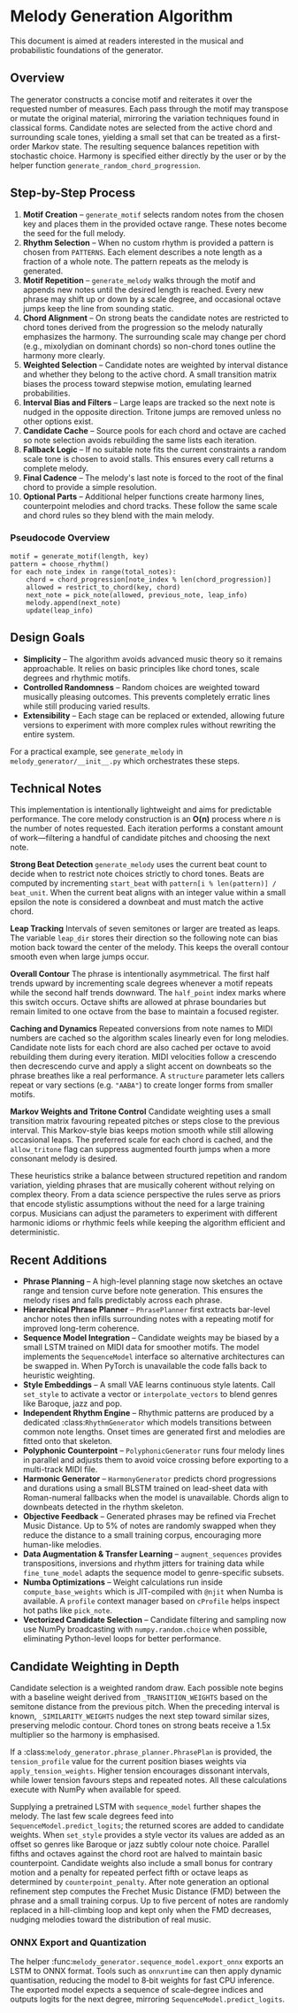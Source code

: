 # Melody Generation Algorithm

This document is aimed at readers interested in the musical and probabilistic
foundations of the generator.

## Overview

The generator constructs a concise motif and reiterates it over the requested
number of measures. Each pass through the motif may transpose or mutate the
original material, mirroring the variation techniques found in classical forms.
Candidate notes are selected from the active chord and surrounding scale tones,
yielding a small set that can be treated as a first-order Markov state. The
resulting sequence balances repetition with stochastic choice. Harmony is
specified either directly by the user or by the helper function
`generate_random_chord_progression`.

## Step-by-Step Process

1. **Motif Creation** – `generate_motif` selects random notes from the chosen key
   and places them in the provided octave range. These notes become the seed for
   the full melody.
2. **Rhythm Selection** – When no custom rhythm is provided a pattern is chosen
   from `PATTERNS`. Each element describes a note length as a fraction of a
   whole note. The pattern repeats as the melody is generated.
3. **Motif Repetition** – `generate_melody` walks through the motif and appends
   new notes until the desired length is reached. Every new phrase may shift up
   or down by a scale degree, and occasional octave jumps keep the line from
   sounding static.
4. **Chord Alignment** – On strong beats the candidate notes are restricted to
   chord tones derived from the progression so the melody naturally emphasizes
   the harmony. The surrounding scale may change per chord (e.g., mixolydian on
   dominant chords) so non-chord tones outline the harmony more clearly.
5. **Weighted Selection** – Candidate notes are weighted by interval distance
   and whether they belong to the active chord. A small transition matrix
   biases the process toward stepwise motion, emulating learned probabilities.
6. **Interval Bias and Filters** – Large leaps are tracked so the next note is
   nudged in the opposite direction. Tritone jumps are removed unless no other
   options exist.
7. **Candidate Cache** – Source pools for each chord and octave are cached so
   note selection avoids rebuilding the same lists each iteration.
8. **Fallback Logic** – If no suitable note fits the current constraints a
   random scale tone is chosen to avoid stalls. This ensures every call returns
   a complete melody.
9. **Final Cadence** – The melody's last note is forced to the root of the
   final chord to provide a simple resolution.
10. **Optional Parts** – Additional helper functions create harmony lines,
   counterpoint melodies and chord tracks. These follow the same scale and chord
   rules so they blend with the main melody.

### Pseudocode Overview

```
motif = generate_motif(length, key)
pattern = choose_rhythm()
for each note_index in range(total_notes):
    chord = chord_progression[note_index % len(chord_progression)]
    allowed = restrict_to_chord(key, chord)
    next_note = pick_note(allowed, previous_note, leap_info)
    melody.append(next_note)
    update(leap_info)
```

## Design Goals

- **Simplicity** – The algorithm avoids advanced music theory so it remains
  approachable. It relies on basic principles like chord tones, scale degrees and
  rhythmic motifs.
- **Controlled Randomness** – Random choices are weighted toward musically
  pleasing outcomes. This prevents completely erratic lines while still producing
  varied results.
- **Extensibility** – Each stage can be replaced or extended, allowing future
  versions to experiment with more complex rules without rewriting the entire
  system.

For a practical example, see `generate_melody` in `melody_generator/__init__.py`
which orchestrates these steps.

## Technical Notes

This implementation is intentionally lightweight and aims for predictable
performance. The core melody construction is an **O(n)** process where *n* is
the number of notes requested. Each iteration performs a constant amount of
work—filtering a handful of candidate pitches and choosing the next note.

**Strong Beat Detection**
``generate_melody`` uses the current beat count to decide when to restrict note
choices strictly to chord tones. Beats are computed by incrementing
``start_beat`` with ``pattern[i % len(pattern)] / beat_unit``. When the current
beat aligns with an integer value within a small epsilon the note is considered
a downbeat and must match the active chord.

**Leap Tracking**
Intervals of seven semitones or larger are treated as leaps. The variable
``leap_dir`` stores their direction so the following note can bias motion back
toward the center of the melody. This keeps the overall contour smooth even when
large jumps occur.

**Overall Contour**
The phrase is intentionally asymmetrical. The first half trends upward by
incrementing scale degrees whenever a motif repeats while the second half trends
downward. The ``half_point`` index marks where this switch occurs. Octave shifts
are allowed at phrase boundaries but remain limited to one octave from the base
to maintain a focused register.

**Caching and Dynamics**
Repeated conversions from note names to MIDI numbers are cached so the
algorithm scales linearly even for long melodies. Candidate note lists for each
chord are also cached per octave to avoid rebuilding them during every
iteration. MIDI velocities follow a crescendo then decrescendo curve and apply a
slight accent on downbeats so the phrase breathes like a real performance. A
``structure`` parameter lets callers repeat or vary sections (e.g. ``"AABA"``)
to create longer forms from smaller motifs.

**Markov Weights and Tritone Control**
Candidate weighting uses a small transition matrix favouring repeated pitches or
steps close to the previous interval. This Markov-style bias keeps motion
smooth while still allowing occasional leaps. The preferred scale for each chord
is cached, and the ``allow_tritone`` flag can suppress augmented fourth jumps
when a more consonant melody is desired.

These heuristics strike a balance between structured repetition and random
variation, yielding phrases that are musically coherent without relying on
complex theory.
From a data science perspective the rules serve as priors that encode stylistic
assumptions without the need for a large training corpus. Musicians can adjust
the parameters to experiment with different harmonic idioms or rhythmic feels
while keeping the algorithm efficient and deterministic.

## Recent Additions

- **Phrase Planning** – A high-level planning stage now sketches an octave
  range and tension curve before note generation. This ensures the melody rises
  and falls predictably across each phrase.
- **Hierarchical Phrase Planner** – ``PhrasePlanner`` first extracts bar-level
  anchor notes then infills surrounding notes with a repeating motif for
  improved long-term coherence.
- **Sequence Model Integration** – Candidate weights may be biased by a small
  LSTM trained on MIDI data for smoother motifs. The model implements the
  ``SequenceModel`` interface so alternative architectures can be swapped in.
  When PyTorch is unavailable the code falls back to heuristic weighting.
- **Style Embeddings** – A small VAE learns continuous style latents. Call
  ``set_style`` to activate a vector or ``interpolate_vectors`` to blend
  genres like Baroque, jazz and pop.
- **Independent Rhythm Engine** – Rhythmic patterns are produced by a dedicated
  :class:`RhythmGenerator` which models transitions between common note lengths.
  Onset times are generated first and melodies are fitted onto that skeleton.
- **Polyphonic Counterpoint** – ``PolyphonicGenerator`` runs four melody lines
  in parallel and adjusts them to avoid voice crossing before exporting to a
  multi-track MIDI file.
- **Harmonic Generator** – ``HarmonyGenerator`` predicts chord progressions
  and durations using a small BLSTM trained on lead-sheet data with
  Roman-numeral fallbacks when the model is unavailable. Chords align to
  downbeats detected in the rhythm skeleton.
- **Objective Feedback** – Generated phrases may be refined via Frechet Music
  Distance. Up to 5% of notes are randomly swapped when they reduce the
  distance to a small training corpus, encouraging more human-like melodies.
- **Data Augmentation & Transfer Learning** – ``augment_sequences`` provides
  transpositions, inversions and rhythm jitters for training data while
  ``fine_tune_model`` adapts the sequence model to genre-specific subsets.
- **Numba Optimizations** – Weight calculations run inside ``compute_base_weights``
  which is JIT-compiled with ``@njit`` when Numba is available. A ``profile``
  context manager based on ``cProfile`` helps inspect hot paths like
  ``pick_note``.
- **Vectorized Candidate Selection** – Candidate filtering and sampling now use
  NumPy broadcasting with ``numpy.random.choice`` when possible, eliminating
  Python-level loops for better performance.

## Candidate Weighting in Depth

Candidate selection is a weighted random draw. Each possible note begins with a
baseline weight derived from ``_TRANSITION_WEIGHTS`` based on the semitone
distance from the previous pitch. When the preceding interval is known,
``_SIMILARITY_WEIGHTS`` nudges the next step toward similar sizes, preserving
melodic contour. Chord tones on strong beats receive a 1.5x multiplier so the
harmony is emphasised.

If a :class:`melody_generator.phrase_planner.PhrasePlan` is provided, the
``tension_profile`` value for the current position biases weights via
``apply_tension_weights``. Higher tension encourages dissonant intervals, while
lower tension favours steps and repeated notes. All these calculations execute
with NumPy when available for speed.

Supplying a pretrained LSTM with ``sequence_model`` further shapes the melody.
The last few scale degrees feed into ``SequenceModel.predict_logits``; the
returned scores are added to candidate weights. When ``set_style`` provides a
style vector its values are added as an offset so genres like Baroque or jazz
subtly colour note choice.
Parallel fifths and octaves against the chord root are halved to maintain basic
counterpoint. Candidate weights also include a small bonus for contrary motion
and a penalty for repeated perfect fifth or octave leaps as determined by
``counterpoint_penalty``. After note generation an optional refinement step
computes the Frechet Music Distance (FMD) between the phrase and a small
training corpus. Up to five percent of notes are randomly replaced in a
hill-climbing loop and kept only when the FMD decreases, nudging melodies
toward the distribution of real music.

### ONNX Export and Quantization

The helper :func:`melody_generator.sequence_model.export_onnx` exports an LSTM
to ONNX format. Tools such as ``onnxruntime`` can then apply dynamic
quantisation, reducing the model to 8‑bit weights for fast CPU inference. The
exported model expects a sequence of scale‑degree indices and outputs logits for
the next degree, mirroring ``SequenceModel.predict_logits``.
